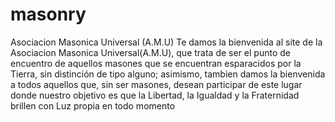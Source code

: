 # masonry
Asociacion Masonica Universal (A.M.U) Te damos la bienvenida al site de la Asociacion Masonica Universal(A.M.U), que trata de ser el punto de encuentro de aquellos masones que se encuentran esparacidos por la Tierra, sin distinción de tipo alguno; asimismo, tambien damos la bienvenida a todos aquellos que, sin ser masones, desean participar de este lugar donde nuestro objetivo es que la Libertad, la Igualdad y la Fraternidad brillen con Luz propia en todo momento
